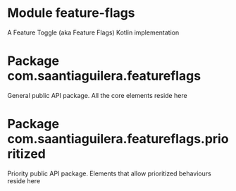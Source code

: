 # Module feature-flags

A Feature Toggle (aka Feature Flags) Kotlin implementation

# Package com.saantiaguilera.featureflags

General public API package. All the core elements reside here

# Package com.saantiaguilera.featureflags.prioritized

Priority public API package. Elements that allow prioritized behaviours reside here